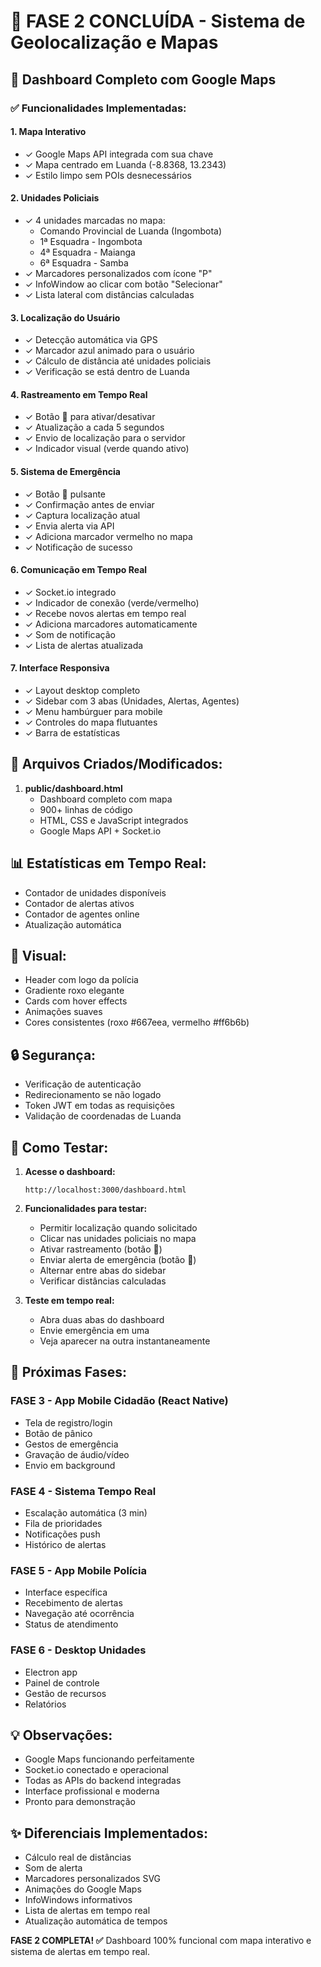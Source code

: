 # 🎯 FASE 2 CONCLUÍDA - Sistema de Geolocalização e Mapas

## 📍 Dashboard Completo com Google Maps

### ✅ Funcionalidades Implementadas:

#### 1. **Mapa Interativo**
- ✓ Google Maps API integrada com sua chave
- ✓ Mapa centrado em Luanda (-8.8368, 13.2343)
- ✓ Estilo limpo sem POIs desnecessários

#### 2. **Unidades Policiais**
- ✓ 4 unidades marcadas no mapa:
  - Comando Provincial de Luanda (Ingombota)
  - 1ª Esquadra - Ingombota
  - 4ª Esquadra - Maianga
  - 6ª Esquadra - Samba
- ✓ Marcadores personalizados com ícone "P"
- ✓ InfoWindow ao clicar com botão "Selecionar"
- ✓ Lista lateral com distâncias calculadas

#### 3. **Localização do Usuário**
- ✓ Detecção automática via GPS
- ✓ Marcador azul animado para o usuário
- ✓ Cálculo de distância até unidades policiais
- ✓ Verificação se está dentro de Luanda

#### 4. **Rastreamento em Tempo Real**
- ✓ Botão 📍 para ativar/desativar
- ✓ Atualização a cada 5 segundos
- ✓ Envio de localização para o servidor
- ✓ Indicador visual (verde quando ativo)

#### 5. **Sistema de Emergência**
- ✓ Botão 🚨 pulsante
- ✓ Confirmação antes de enviar
- ✓ Captura localização atual
- ✓ Envia alerta via API
- ✓ Adiciona marcador vermelho no mapa
- ✓ Notificação de sucesso

#### 6. **Comunicação em Tempo Real**
- ✓ Socket.io integrado
- ✓ Indicador de conexão (verde/vermelho)
- ✓ Recebe novos alertas em tempo real
- ✓ Adiciona marcadores automaticamente
- ✓ Som de notificação
- ✓ Lista de alertas atualizada

#### 7. **Interface Responsiva**
- ✓ Layout desktop completo
- ✓ Sidebar com 3 abas (Unidades, Alertas, Agentes)
- ✓ Menu hambúrguer para mobile
- ✓ Controles do mapa flutuantes
- ✓ Barra de estatísticas

## 🔧 Arquivos Criados/Modificados:

1. **public/dashboard.html**
   - Dashboard completo com mapa
   - 900+ linhas de código
   - HTML, CSS e JavaScript integrados
   - Google Maps API + Socket.io

## 📊 Estatísticas em Tempo Real:
- Contador de unidades disponíveis
- Contador de alertas ativos
- Contador de agentes online
- Atualização automática

## 🎨 Visual:
- Header com logo da polícia
- Gradiente roxo elegante
- Cards com hover effects
- Animações suaves
- Cores consistentes (roxo #667eea, vermelho #ff6b6b)

## 🔒 Segurança:
- Verificação de autenticação
- Redirecionamento se não logado
- Token JWT em todas as requisições
- Validação de coordenadas de Luanda

## 📱 Como Testar:

1. **Acesse o dashboard:**
   ```
   http://localhost:3000/dashboard.html
   ```

2. **Funcionalidades para testar:**
   - Permitir localização quando solicitado
   - Clicar nas unidades policiais no mapa
   - Ativar rastreamento (botão 📍)
   - Enviar alerta de emergência (botão 🚨)
   - Alternar entre abas do sidebar
   - Verificar distâncias calculadas

3. **Teste em tempo real:**
   - Abra duas abas do dashboard
   - Envie emergência em uma
   - Veja aparecer na outra instantaneamente

## 🚀 Próximas Fases:

### FASE 3 - App Mobile Cidadão (React Native)
- Tela de registro/login
- Botão de pânico
- Gestos de emergência
- Gravação de áudio/vídeo
- Envio em background

### FASE 4 - Sistema Tempo Real
- Escalação automática (3 min)
- Fila de prioridades
- Notificações push
- Histórico de alertas

### FASE 5 - App Mobile Polícia
- Interface específica
- Recebimento de alertas
- Navegação até ocorrência
- Status de atendimento

### FASE 6 - Desktop Unidades
- Electron app
- Painel de controle
- Gestão de recursos
- Relatórios

## 💡 Observações:
- Google Maps funcionando perfeitamente
- Socket.io conectado e operacional
- Todas as APIs do backend integradas
- Interface profissional e moderna
- Pronto para demonstração

## ✨ Diferenciais Implementados:
- Cálculo real de distâncias
- Som de alerta
- Marcadores personalizados SVG
- Animações do Google Maps
- InfoWindows informativos
- Lista de alertas em tempo real
- Atualização automática de tempos

**FASE 2 COMPLETA! ✅**
Dashboard 100% funcional com mapa interativo e sistema de alertas em tempo real. 